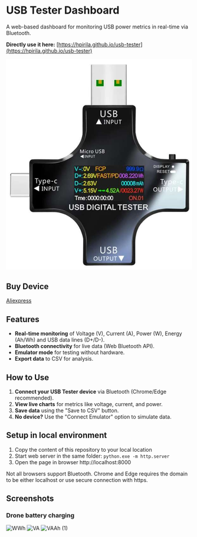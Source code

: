 # USB Tester Dashboard
A web-based dashboard for monitoring USB power metrics in real-time via Bluetooth.  

**Directly use it here:** [https://hpirila.github.io/usb-tester](https://hpirila.github.io/usb-tester)

![USB Tester Dashboard Preview](images/image.jpg)  

## Buy Device
[Aliexpress](https://s.click.aliexpress.com/e/_oF8CCmf)  


## Features
- **Real-time monitoring** of Voltage (V), Current (A), Power (W), Energy (Ah/Wh) and USB data lines (D+/D-).  
- **Bluetooth connectivity** for live data (Web Bluetooth API).  
- **Emulator mode** for testing without hardware.  
- **Export data** to CSV for analysis.  
## How to Use
1. **Connect your USB Tester device** via Bluetooth (Chrome/Edge recommended).  
2. **View live charts** for metrics like voltage, current, and power.  
3. **Save data** using the "Save to CSV" button.  
4. **No device?** Use the "Connect Emulator" option to simulate data.  
## Setup in local environment
1. Copy the content of this repository to your local location
2. Start web server in the same folder: `python.exe -m http.server`
3. Open the page in browser http://localhost:8000

Not all browsers support Bluetooth. Chrome and Edge requires the domain to be either localhost or use secure connection with https.
## Screenshots
### Drone battery charging
![WWh](https://github.com/user-attachments/assets/b88f6d90-df5b-418b-8f68-92c3bb9a98e4)
![VA](https://github.com/user-attachments/assets/d8caa1f5-3987-48e1-b8ac-798d712b939f)
![VAAh (1)](https://github.com/user-attachments/assets/d9cdc5e4-5ceb-4905-b5f6-75096d69c4f8)

